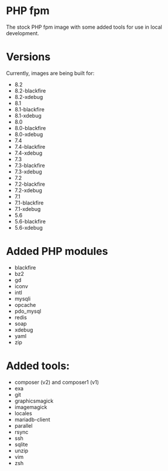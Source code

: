 # PHP fpm

The stock PHP fpm image with some added tools for use in local development.

# Versions

Currently, images are being built for:
* 8.2
* 8.2-blackfire
* 8.2-xdebug
* 8.1
* 8.1-blackfire
* 8.1-xdebug
* 8.0
* 8.0-blackfire
* 8.0-xdebug
* 7.4
* 7.4-blackfire
* 7.4-xdebug
* 7.3
* 7.3-blackfire
* 7.3-xdebug
* 7.2
* 7.2-blackfire
* 7.2-xdebug
* 7.1
* 7.1-blackfire
* 7.1-xdebug
* 5.6
* 5.6-blackfire
* 5.6-xdebug

# Added PHP modules
* blackfire
* bz2
* gd
* iconv
* intl
* mysqli
* opcache
* pdo_mysql
* redis
* soap
* xdebug
* yaml
* zip

# Added tools:
* composer (v2) and composer1 (v1)
* exa
* git
* graphicsmagick
* imagemagick
* locales
* mariadb-client
* parallel
* rsync
* ssh
* sqlite
* unzip
* vim
* zsh

